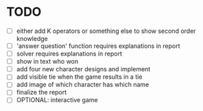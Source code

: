 # TODO

- [ ] either add K operators or something else to show second order knowledge
- [ ] 'answer question' function requires explanations in report
- [ ] solver requires explanations in report
- [ ] show in text who won
- [ ] add four new character designs and implement
- [ ] add visible tie when the game results in a tie
- [ ] add image of which character has which name
- [ ] finalize the report
- [ ] OPTIONAL: interactive game
